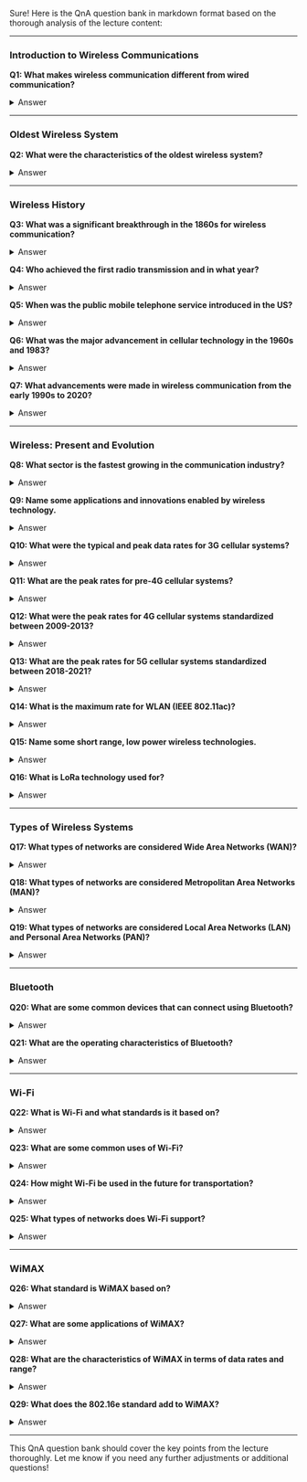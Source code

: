 Sure! Here is the QnA question bank in markdown format based on the thorough analysis of the lecture content:

---

### Introduction to Wireless Communications

**Q1: What makes wireless communication different from wired communication?**
<details>
<summary>Answer</summary>
Wireless communication does not use wires, offering more freedom but also more troubles such as time-varying random behavior (fading), signal power decay, object obstruction, moving objects, multiple paths, and unwanted interferences. Both share common problems like receiver noise and finite bandwidth causing inter-symbol interference (ISI), but wireless communication requires different link layer operation methods and multiple access techniques.
</details>

---

### Oldest Wireless System

**Q2: What were the characteristics of the oldest wireless system?**
<details>
<summary>Answer</summary>
It usually required multi-hop and line of sight per hop and could send only one bit of information per operation time.
</details>

---

### Wireless History

**Q3: What was a significant breakthrough in the 1860s for wireless communication?**
<details>
<summary>Answer</summary>
The development of electromagnetic wave propagation theory by Maxwell and its demonstration by Hertz.
</details>

**Q4: Who achieved the first radio transmission and in what year?**
<details>
<summary>Answer</summary>
Marconi in 1897.
</details>

**Q5: When was the public mobile telephone service introduced in the US?**
<details>
<summary>Answer</summary>
1946.
</details>

**Q6: What was the major advancement in cellular technology in the 1960s and 1983?**
<details>
<summary>Answer</summary>
- 1960s: Cellular concept by Bell Labs.
- 1983: 1G analog cellular system (AMPS).
</details>

**Q7: What advancements were made in wireless communication from the early 1990s to 2020?**
<details>
<summary>Answer</summary>
- Early 1990s: 2G digital cellular systems (GSM, IS-95).
- 1999: Wireless LAN (IEEE 802.11a/b).
- 2001-2010: 3G cellular system upgrade (WCDMA, CDMA2000).
- 2010-current: Pre-4G to 4G cellular system (LTE).
- 2012 and after: LTE-Advanced (true 4G).
- Starting 2019-2020: 5G cellular systems (5G NR - New Radio).
</details>

---

### Wireless: Present and Evolution

**Q8: What sector is the fastest growing in the communication industry?**
<details>
<summary>Answer</summary>
The wireless communication sector.
</details>

**Q9: Name some applications and innovations enabled by wireless technology.**
<details>
<summary>Answer</summary>
Smart city/grid, IoT, automated transportation, healthcare.
</details>

**Q10: What were the typical and peak data rates for 3G cellular systems?**
<details>
<summary>Answer</summary>
Typical speed: 400 Kbps to 2 Mbps; Peak rate: 20 to 42 Mbps downlink.
</details>

**Q11: What are the peak rates for pre-4G cellular systems?**
<details>
<summary>Answer</summary>
300 Mbps downlink and 75 Mbps uplink.
</details>

**Q12: What were the peak rates for 4G cellular systems standardized between 2009-2013?**
<details>
<summary>Answer</summary>
100 Mbps at high mobility and 1 Gbps at low mobility.
</details>

**Q13: What are the peak rates for 5G cellular systems standardized between 2018-2021?**
<details>
<summary>Answer</summary>
20 Gbps peak rate and typical 200-400 Mbps.
</details>

**Q14: What is the maximum rate for WLAN (IEEE 802.11ac)?**
<details>
<summary>Answer</summary>
800 Mbps.
</details>

**Q15: Name some short range, low power wireless technologies.**
<details>
<summary>Answer</summary>
Bluetooth, Ultra-wide band (UWB), Zigbee.
</details>

**Q16: What is LoRa technology used for?**
<details>
<summary>Answer</summary>
Long range, low power communication for the Internet of Things (IoT).
</details>

---

### Types of Wireless Systems

**Q17: What types of networks are considered Wide Area Networks (WAN)?**
<details>
<summary>Answer</summary>
Cellular systems and satellite systems.
</details>

**Q18: What types of networks are considered Metropolitan Area Networks (MAN)?**
<details>
<summary>Answer</summary>
Wireless broadband access, paging systems, radio broadcast.
</details>

**Q19: What types of networks are considered Local Area Networks (LAN) and Personal Area Networks (PAN)?**
<details>
<summary>Answer</summary>
Wireless LAN (WLAN), Bluetooth, Zigbee, Ultra-wide band radios, remote control.
</details>

---

### Bluetooth

**Q20: What are some common devices that can connect using Bluetooth?**
<details>
<summary>Answer</summary>
Personal computers, printers, mobile phones, handsfree headsets, LCD projectors, modems, wireless LAN devices, notebooks, desktop PCs, PDAs.
</details>

**Q21: What are the operating characteristics of Bluetooth?**
<details>
<summary>Answer</summary>
- Operates in the 2.4 GHz band
- Packet switched
- 1 milliwatt power
- Range: 10m to 100m
- Frequency Hop (FH) spread spectrum
- Data transfer rate: 1-2 Mbps
- Supports up to 8 devices in a piconet
- Built-in security
- Non-line-of-sight transmission
- Easy integration of TCP/IP
</details>

---

### Wi-Fi

**Q22: What is Wi-Fi and what standards is it based on?**
<details>
<summary>Answer</summary>
Wi-Fi is a technology for WLAN based on the IEEE 802.11 (a/b/g) specifications.
</details>

**Q23: What are some common uses of Wi-Fi?**
<details>
<summary>Answer</summary>
Internet and VoIP phone access, gaming, and basic connectivity of consumer electronics like televisions, DVD players, and digital cameras.
</details>

**Q24: How might Wi-Fi be used in the future for transportation?**
<details>
<summary>Answer</summary>
Wi-Fi will be used by cars on highways to support an Intelligent Transportation System, increasing safety, gathering statistics, and enabling mobile commerce (IEEE 802.11p).
</details>

**Q25: What types of networks does Wi-Fi support?**
<details>
<summary>Answer</summary>
Structured (access point) and ad-hoc networks.
</details>

---

### WiMAX

**Q26: What standard is WiMAX based on?**
<details>
<summary>Answer</summary>
IEEE 802.16.
</details>

**Q27: What are some applications of WiMAX?**
<details>
<summary>Answer</summary>
Connecting Wi-Fi hotspots to the Internet, providing a wireless alternative to cable and DSL for broadband access, high-speed mobile data and telecommunications, and nomadic connectivity.
</details>

**Q28: What are the characteristics of WiMAX in terms of data rates and range?**
<details>
<summary>Answer</summary>
- 75 Mbit/s up to 50 km LOS (line-of-sight)
- Up to 10 km NLOS (non-line-of-sight)
- Operates in the 2-5 GHz band
</details>

**Q29: What does the 802.16e standard add to WiMAX?**
<details>
<summary>Answer</summary>
Mobility support allowing for roaming at speeds up to 150 km/h.
</details>

---

This QnA question bank should cover the key points from the lecture thoroughly. Let me know if you need any further adjustments or additional questions!
